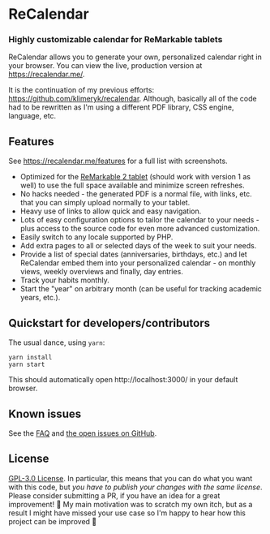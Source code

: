 # ReCalendar
### Highly customizable calendar for ReMarkable tablets

ReCalendar allows you to generate your own, personalized calendar right in your browser. You can view the live, production version at https://recalendar.me/.

It is the continuation of my previous efforts: https://github.com/klimeryk/recalendar. Although, basically all of the code had to be rewritten as I'm using a different PDF library, CSS engine, language, etc.

## Features

See https://recalendar.me/features for a full list with screenshots.

 - Optimized for the [ReMarkable 2 tablet](https://remarkable.com/store/remarkable-2) (should work with version 1 as well) to use the full space available and minimize screen refreshes.
 - No hacks needed - the generated PDF is a normal file, with links, etc. that you can simply upload normally to your tablet.
 - Heavy use of links to allow quick and easy navigation.
 - Lots of easy configuration options to tailor the calendar to your needs - plus access to the source code for even more advanced customization.
 - Easily switch to any locale supported by PHP.
 - Add extra pages to all or selected days of the week to suit your needs.
 - Provide a list of special dates (anniversaries, birthdays, etc.) and let ReCalendar embed them into your personalized calendar - on monthly views, weekly overviews and finally, day entries.
 - Track your habits monthly.
 - Start the "year" on arbitrary month (can be useful for tracking academic years, etc.).

## Quickstart for developers/contributors

The usual dance, using `yarn`:
```
yarn install
yarn start
```

This should automatically open http://localhost:3000/ in your default browser.

## Known issues

See the [FAQ](https://recalendar.me/faq) and [the open issues on GitHub](https://github.com/klimeryk/recalendar.js/issues).

## License

[GPL-3.0 License](https://github.com/klimeryk/recalendar.js/blob/main/LICENSE). In particular, this means that you can do what you want with this code, but *you have to publish your changes with the same license*. Please consider submitting a PR, if you have an idea for a great improvement! 🙏 My main motivation was to scratch my own itch, but as a result I might have missed your use case so I'm happy to hear how this project can be improved 🙇
